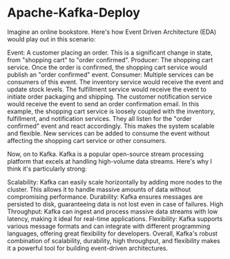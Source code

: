 # Apache-Kafka-Deploy

Imagine an online bookstore. Here's how Event Driven Architecture (EDA) would play out in this scenario:

Event: A customer placing an order. This is a significant change in state, from "shopping cart" to "order confirmed".
Producer: The shopping cart service. Once the order is confirmed, the shopping cart service would publish an "order confirmed" event.
Consumer: Multiple services can be consumers of this event. The inventory service would receive the event and update stock levels. The fulfillment service would receive the event to initiate order packaging and shipping. The customer notification service would receive the event to send an order confirmation email.
In this example, the shopping cart service is loosely coupled with the inventory, fulfillment, and notification services. They all listen for the "order confirmed" event and react accordingly. This makes the system scalable and flexible. New services can be added to consume the event without affecting the shopping cart service or other consumers.

Now, on to Kafka. Kafka is a popular open-source stream processing platform that excels at handling high-volume data streams. Here's why I think it's particularly strong:

Scalability: Kafka can easily scale horizontally by adding more nodes to the cluster. This allows it to handle massive amounts of data without compromising performance.
Durability: Kafka ensures messages are persisted to disk, guaranteeing data is not lost even in case of failures.
High Throughput: Kafka can ingest and process massive data streams with low latency, making it ideal for real-time applications.
Flexibility: Kafka supports various message formats and can integrate with different programming languages, offering great flexibility for developers.
Overall, Kafka's robust combination of scalability, durability, high throughput, and flexibility makes it a powerful tool for building event-driven architectures.
